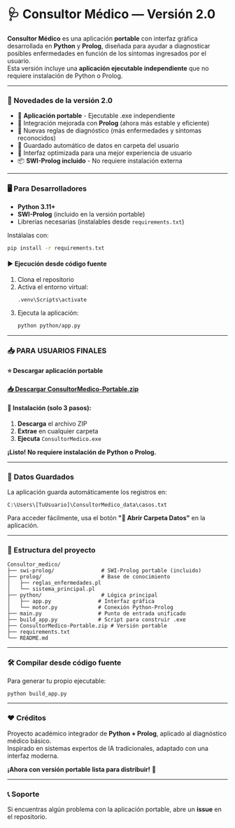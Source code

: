 # 🩺 Consultor Médico — Versión 2.0

**Consultor Médico** es una aplicación **portable** con interfaz gráfica desarrollada en **Python** y **Prolog**, diseñada para ayudar a diagnosticar posibles enfermedades en función de los síntomas ingresados por el usuario.  
Esta versión incluye una **aplicación ejecutable independiente** que no requiere instalación de Python o Prolog.

---

### 🚀 Novedades de la versión 2.0

* 🎯 **Aplicación portable** - Ejecutable .exe independiente
* 🔧 Integración mejorada con **Prolog** (ahora más estable y eficiente)
* 🧠 Nuevas reglas de diagnóstico (más enfermedades y síntomas reconocidos)
* 💾 Guardado automático de datos en carpeta del usuario
* 🎨 Interfaz optimizada para una mejor experiencia de usuario
* 📦 **SWI-Prolog incluido** - No requiere instalación externa

---

### 🖥️ Para Desarrolladores

* **Python 3.11+**
* **SWI-Prolog** (incluido en la versión portable)
* Librerías necesarias (instalables desde `requirements.txt`)

Instálalas con:
```bash
pip install -r requirements.txt
```

#### ▶️ Ejecución desde código fuente
1. Clona el repositorio
2. Activa el entorno virtual:
   ```bash
   .venv\Scripts\activate
   ```
3. Ejecuta la aplicación:
   ```bash
   python python/app.py
   ```

---

### 📥 **PARA USUARIOS FINALES**

#### ⭐ **Descargar aplicación portable**
**[📥 Descargar ConsultorMedico-Portable.zip](https://github.com/maricielo-hc/Consultor_medico/releases/download/v2.0/ConsultorMedico-Portable.zip)**

#### 🎯 **Instalación (solo 3 pasos):**
1. **Descarga** el archivo ZIP
2. **Extrae** en cualquier carpeta
3. **Ejecuta** `ConsultorMedico.exe`

**¡Listo! No requiere instalación de Python o Prolog.**

---

### 💾 **Datos Guardados**
La aplicación guarda automáticamente los registros en:
```
C:\Users\[TuUsuario]\ConsultorMedico_data\casos.txt
```

Para acceder fácilmente, usa el botón **"📂 Abrir Carpeta Datos"** en la aplicación.

---

### 🧬 Estructura del proyecto

```
Consultor_medico/
├── swi-prolog/               # SWI-Prolog portable (incluido)
├── prolog/                   # Base de conocimiento
│   ├── reglas_enfermedades.pl
│   └── sistema_principal.pl
├── python/                   # Lógica principal
│   ├── app.py               # Interfaz gráfica
│   └── motor.py             # Conexión Python-Prolog
├── main.py                  # Punto de entrada unificado
├── build_app.py             # Script para construir .exe
├── ConsultorMedico-Portable.zip # Versión portable
├── requirements.txt
└── README.md
```

---

### 🛠️ Compilar desde código fuente
Para generar tu propio ejecutable:
```bash
python build_app.py
```

---

### ❤️ Créditos
Proyecto académico integrador de **Python + Prolog**, aplicado al diagnóstico médico básico.  
Inspirado en sistemas expertos de IA tradicionales, adaptado con una interfaz moderna.

**¡Ahora con versión portable lista para distribuir!** 🎉

---

### 📞 Soporte
Si encuentras algún problema con la aplicación portable, abre un **issue** en el repositorio.

